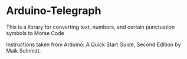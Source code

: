 # Arduino-Telegraph

This is a library for converting text, numbers, and certain punctuation symbols to Morse Code

Instructions taken from Arduino: A Quick Start Guide, Second Edition by Maik Schmidt.
